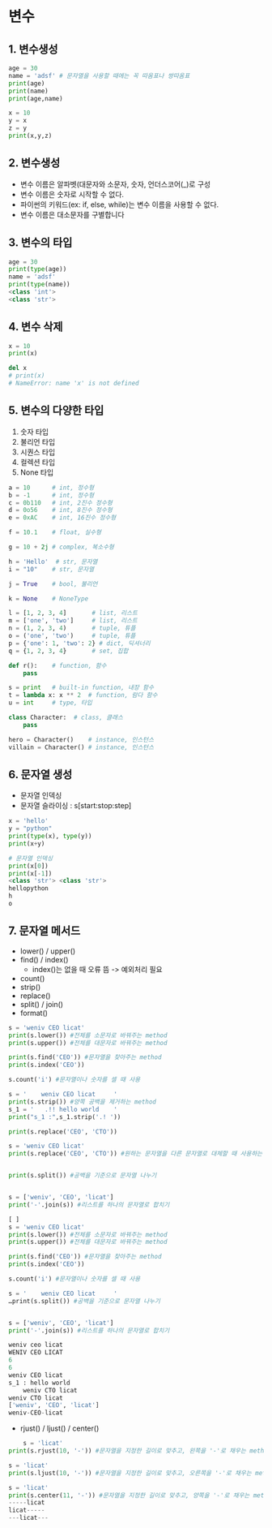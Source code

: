 # 변수

## 1. 변수생성
```python 
age = 30
name = 'adsf' # 문자열을 사용할 때에는 꼭 따옴표나 쌍따옴표
print(age)
print(name)
print(age,name)
```

```python
x = 10
y = x
z = y
print(x,y,z)
```

## 2. 변수생성
- 변수 이름은 알파벳(대문자와 소문자, 숫자, 언더스코어(_)로 구성
- 변수 이름은 숫자로 시작할 수 없다.
- 파이썬의 키워드(ex: if, else, while)는 변수 이름을 사용할 수 없다.
- 변수 이름은 대소문자를 구별합니다

## 3. 변수의 타입
```python
age = 30
print(type(age))
name = 'adsf'
print(type(name))
<class 'int'>
<class 'str'>
```
## 4. 변수 삭제
```python
x = 10
print(x)

del x
# print(x)
# NameError: name 'x' is not defined
```
## 5. 변수의 다양한 타입
1. 숫자 타입
2. 불리언 타입
3. 시퀀스 타입
4. 컬렉션 타입
5. None 타입

```python
a = 10      # int, 정수형
b = -1      # int, 정수형
c = 0b110   # int, 2진수 정수형
d = 0o56    # int, 8진수 정수형
e = 0xAC    # int, 16진수 정수형

f = 10.1    # float, 실수형

g = 10 + 2j # complex, 복소수형

h = 'Hello'  # str, 문자열
i = "10"    # str, 문자열

j = True    # bool, 불리언

k = None    # NoneType

l = [1, 2, 3, 4]       # list, 리스트
m = ['one', 'two']     # list, 리스트
n = (1, 2, 3, 4)       # tuple, 튜플
o = ('one', 'two')     # tuple, 튜플
p = {'one': 1, 'two': 2} # dict, 딕셔너리
q = {1, 2, 3, 4}       # set, 집합

def r():    # function, 함수
    pass

s = print   # built-in function, 내장 함수
t = lambda x: x ** 2  # function, 람다 함수
u = int     # type, 타입

class Character:  # class, 클래스
    pass

hero = Character()    # instance, 인스턴스
villain = Character() # instance, 인스턴스
```
## 6. 문자열 생성
- 문자열 인덱싱
- 문자열 슬라이싱 :  s[start:stop:step]
```python
x = 'hello'
y = "python"
print(type(x), type(y))
print(x+y)

# 문자열 인덱싱
print(x[0])
print(x[-1])
<class 'str'> <class 'str'>
hellopython
h
o
```
## 7. 문자열 메서드
- lower() / upper()
- find() / index()
  - index()는 없을 때 오류 뜸 -> 예외처리 필요
- count()
- strip()
- replace()
- split() / join()
- format()
```python
s = 'weniv CEO licat'
print(s.lower()) #전체를 소문자로 바꿔주는 method
print(s.upper()) #전체를 대문자로 바꿔주는 method

print(s.find('CEO')) #문자열을 찾아주는 method
print(s.index('CEO'))

s.count('i') #문자열이나 숫자를 셀 때 사용

s = '    weniv CEO licat     '
print(s.strip()) #양쪽 공백을 제거하는 method
s_1 = '   .!! hello world    '
print("s_1 :",s_1.strip('.! '))

print(s.replace('CEO', 'CTO'))

s = 'weniv CEO licat'
print(s.replace('CEO', 'CTO')) #원하는 문자열을 다른 문자열로 대체할 때 사용하는 method


print(s.split()) #공백을 기준으로 문자열 나누기


s = ['weniv', 'CEO', 'licat']
print('-'.join(s)) #리스트를 하나의 문자열로 합치기

[ ]
s = 'weniv CEO licat'
print(s.lower()) #전체를 소문자로 바꿔주는 method
print(s.upper()) #전체를 대문자로 바꿔주는 method

print(s.find('CEO')) #문자열을 찾아주는 method
print(s.index('CEO'))

s.count('i') #문자열이나 숫자를 셀 때 사용

s = '    weniv CEO licat     '
…print(s.split()) #공백을 기준으로 문자열 나누기


s = ['weniv', 'CEO', 'licat']
print('-'.join(s)) #리스트를 하나의 문자열로 합치기

weniv ceo licat
WENIV CEO LICAT
6
6
weniv CEO licat
s_1 : hello world
    weniv CTO licat     
weniv CTO licat
['weniv', 'CEO', 'licat']
weniv-CEO-licat
```
- rjust() / ljust() / center()
```python
    s = 'licat'
print(s.rjust(10, '-')) #문자열을 지정한 길이로 맞추고, 왼쪽을 '-'로 채우는 method

s = 'licat'
print(s.ljust(10, '-')) #문자열을 지정한 길이로 맞추고, 오른쪽을 '-'로 채우는 method

s = 'licat'
print(s.center(11, '-')) #문자열을 지정한 길이로 맞추고, 양쪽을 '-'로 채우는 method
-----licat
licat-----
---licat---
```